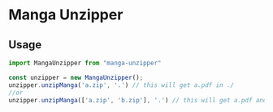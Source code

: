 # Manga Unzipper

## Usage

```typescript
import MangaUnzipper from "manga-unzipper"

const unzipper = new MangaUnzipper();
unzipper.unzipManga('a.zip', '.') // this will get a.pdf in ./
//or
unzipper.unzipManga(['a.zip', 'b.zip'], '.') // this will get a.pdf and b.pdf in ./
```
